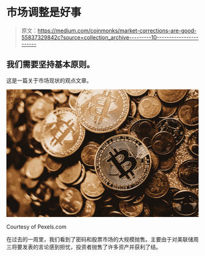 # 市场调整是好事

> 原文：<https://medium.com/coinmonks/market-corrections-are-good-55837329842c?source=collection_archive---------10----------------------->

## 我们需要坚持基本原则。

这是一篇关于市场现状的观点文章。

![](img/12b987ea8e1b73e452cea16bab312550.png)

Courtesy of Pexels.com

在过去的一周里，我们看到了密码和股票市场的大规模抛售。主要由于对美联储周三将要发表的言论感到担忧，投资者抛售了许多资产并获利了结。